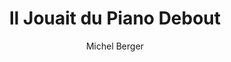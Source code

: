 ---
layout: post
title: Il Jouait du Piano Debout
author: Michel Berger
image:
  artist: michel-berger.png
---